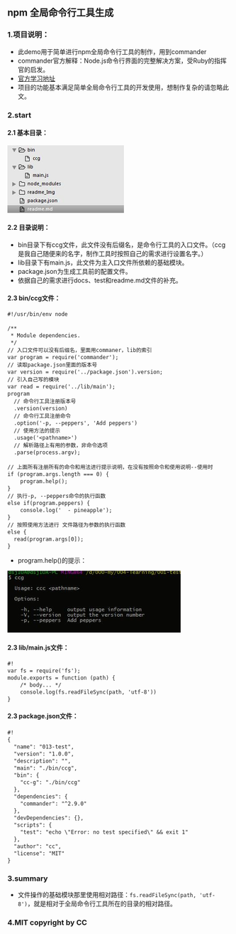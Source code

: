 ## npm 全局命令行工具生成

### 1.项目说明：
* 此demo用于简单进行npm全局命令行工具的制作，用到commander
* commander官方解释：Node.js命令行界面的完整解决方案，受Ruby的指挥官的启发。
* [官方学习地址](https://www.npmjs.com/package/commander)
* 项目的功能基本满足简单全局命令行工具的开发使用，想制作复杂的请忽略此文。

### 2.start

#### 2.1 基本目录：

![](./readme_Img/001.jpg)

#### 2.2 目录说明：

* bin目录下有ccg文件，此文件没有后缀名，是命令行工具的入口文件。（ccg是我自己随便来的名字，制作工具时按照自己的需求进行设置名字。）
* lib目录下有main.js，此文件为主入口文件所依赖的基础模块。
* package.json为生成工具前的配置文件。
* 依据自己的需求进行docs、test和readme.md文件的补充。

#### 2.3 bin/ccg文件：

```
#!/usr/bin/env node

/**
 * Module dependencies.
 */
// 入口文件可以没有后缀名，里面用commaner，lib的索引
var program = require('commander');
// 读取package.json里面的版本号
var version = require('../package.json').version;
// 引入自己写的模块
var read = require('../lib/main');
program
  // 命令行工具注册版本号
  .version(version)
  // 命令行工具注册命令
  .option('-p, --peppers', 'Add peppers')
  // 使用方法的提示
  .usage('<pathname>')
  // 解析路径上有用的参数，非命令选项
  .parse(process.argv);

// 上面所有注册所有的命令和用法进行提示说明，在没有按照命令和使用说明--使用时
if (program.args.length === 0) {
    program.help();
} 
// 执行-p, --peppers命令的执行函数
else if(program.peppers) {
    console.log('  - pineapple');
}
// 按照使用方法进行 文件路径为参数的执行函数
else {
  read(program.args[0]);
}
```

* program.help()的提示：

![](./readme_Img/002.jpg)

#### 2.3 lib/main.js文件：

```
#!
var fs = require('fs');
module.exports = function (path) {
    /* body... */
    console.log(fs.readFileSync(path, 'utf-8')) 
}
```

#### 2.3 package.json文件：

```
#!
{
  "name": "013-test",
  "version": "1.0.0",
  "description": "",
  "main": "./bin/ccg",
  "bin": {
    "cc-g": "./bin/ccg"
  },
  "dependencies": {
    "commander": "^2.9.0"
  },
  "devDependencies": {},
  "scripts": {
    "test": "echo \"Error: no test specified\" && exit 1"
  },
  "author": "cc",
  "license": "MIT"
}

```

### 3.summary

* 文件操作的基础模块那里使用相对路径：`fs.readFileSync(path, 'utf-8')`，就是相对于全局命令行工具所在的目录的相对路径。

### 4.MIT copyright by CC

